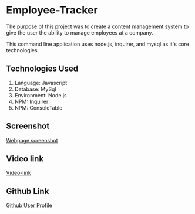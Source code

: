# Employee-Tracker
The purpose of this project was to create a content management system to give the user the ability to manage employees at a company.

This command line application uses node.js, inquirer, and mysql as it's core technologies.

## Technologies Used
1. Language: Javascript
2. Database: MySql
3. Environment: Node.js
4. NPM: Inquirer
5. NPM: ConsoleTable

## Screenshot

[Webpage screenshot](./Assets/screenshot.png)

## Video link
[Video-link](https://drive.google.com/file/d/1NCk3bV4FDHHfrgpFP-xysbzpuasl0H4o/view)

## Github Link
[Github User Profile](https://github.com/Christilato/Employee-Tracker)
